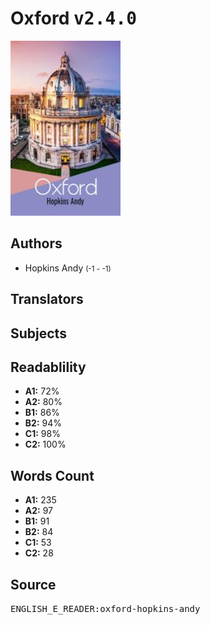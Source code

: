 # Oxford <kbd>v2.4.0</kbd>

![](./cover.medium.jpg "")

## Authors


 - Hopkins Andy <small>(-1 - -1)</small>

## Translators



## Subjects



## Readablility


 - **A1:** 72%
 - **A2:** 80%
 - **B1:** 86%
 - **B2:** 94%
 - **C1:** 98%
 - **C2:** 100%

## Words Count


 - **A1:** 235
 - **A2:** 97
 - **B1:** 91
 - **B2:** 84
 - **C1:** 53
 - **C2:** 28

## Source


<kbd>ENGLISH_E_READER:oxford-hopkins-andy</kbd>
